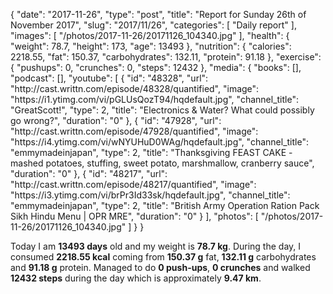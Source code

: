 {
    "date": "2017-11-26",
    "type": "post",
    "title": "Report for Sunday 26th of November 2017",
    "slug": "2017\/11\/26",
    "categories": [
        "Daily report"
    ],
    "images": [
        "\/photos\/2017-11-26\/20171126_104340.jpg"
    ],
    "health": {
        "weight": 78.7,
        "height": 173,
        "age": 13493
    },
    "nutrition": {
        "calories": 2218.55,
        "fat": 150.37,
        "carbohydrates": 132.11,
        "protein": 91.18
    },
    "exercise": {
        "pushups": 0,
        "crunches": 0,
        "steps": 12432
    },
    "media": {
        "books": [],
        "podcast": [],
        "youtube": [
            {
                "id": "48328",
                "url": "http:\/\/cast.writtn.com\/episode\/48328\/quantified",
                "image": "https:\/\/i1.ytimg.com\/vi\/pGLUsQozT94\/hqdefault.jpg",
                "channel_title": "GreatScott!",
                "type": 2,
                "title": "Electronics & Water? What could possibly go wrong?",
                "duration": "0"
            },
            {
                "id": "47928",
                "url": "http:\/\/cast.writtn.com\/episode\/47928\/quantified",
                "image": "https:\/\/i4.ytimg.com\/vi\/wNYUHuD0WAg\/hqdefault.jpg",
                "channel_title": "emmymadeinjapan",
                "type": 2,
                "title": "Thanksgiving FEAST CAKE - mashed potatoes, stuffing, sweet potato, marshmallow, cranberry sauce",
                "duration": "0"
            },
            {
                "id": "48217",
                "url": "http:\/\/cast.writtn.com\/episode\/48217\/quantified",
                "image": "https:\/\/i3.ytimg.com\/vi\/brPr3Id33sk\/hqdefault.jpg",
                "channel_title": "emmymadeinjapan",
                "type": 2,
                "title": "British Army Operation Ration Pack Sikh Hindu Menu | OPR MRE",
                "duration": "0"
            }
        ],
        "photos": [
            "\/photos\/2017-11-26\/20171126_104340.jpg"
        ]
    }
}

Today I am <strong>13493 days</strong> old and my weight is <strong>78.7 kg</strong>. During the day, I consumed <strong>2218.55 kcal</strong> coming from <strong>150.37 g</strong> fat, <strong>132.11 g</strong> carbohydrates and <strong>91.18 g</strong> protein. Managed to do <strong>0 push-ups</strong>, <strong>0 crunches</strong> and walked <strong>12432 steps</strong> during the day which is approximately <strong>9.47 km</strong>.